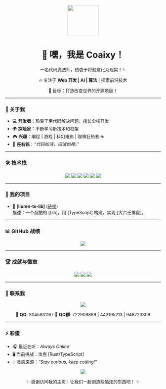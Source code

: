 <div align="center">
  <img src="https://media.giphy.com/media/JIX9t2j0ZTN9S/giphy.gif" width="100"/>
  <h1>🚀 嘿，我是 Coaixy！</h1>
  <p>一名代码魔法师，热衷于将创意化为现实！✨</p>
  <p>🔥 专注于 <b>Web 开发 | AI | 算法</b> | 探索前沿技术</p>
  <p>🎯 目标：打造改变世界的开源项目！</p>
</div>

---

### 🌟 关于我
- 💻 **开发者**：热衷于用代码解决问题，擅长全栈开发  
- 🌍 **探险家**：不断学习新技术和框架  
- 🎮 **兴趣**：编程 | 游戏 | 科幻电影 | 咖啡狂热者 ☕  
- 📜 **座右铭**：*“代码如诗，调试如禅。”*

---

### 🛠️ 技术栈
<p align="center">
  <img src="https://img.shields.io/badge/Python-3776AB?style=for-the-badge&logo=python&logoColor=white" />
  <img src="https://img.shields.io/badge/JavaScript-F7DF1E?style=for-the-badge&logo=javascript&logoColor=black" />
  <img src="https://img.shields.io/badge/React-61DAFB?style=for-the-badge&logo=react&logoColor=black" />
  <img src="https://img.shields.io/badge/Node.js-339933?style=for-the-badge&logo=nodedotjs&logoColor=white" />
  <img src="https://img.shields.io/badge/Docker-2496ED?style=for-the-badge&logo=docker&logoColor=white" />
  <img src="https://img.shields.io/badge/Linux-FCC624?style=for-the-badge&logo=linux&logoColor=black" />
</p>

---

### 🚧 我的项目
- 🌟 **[liuren-ts-lib]** ([链接](#))  
  描述：一个超酷的 [Lib]，用 [TypeScript] 构建，实现 [大六壬排盘]。  

---

### 📊 GitHub 战绩
<div align="center">
  <img src="https://github-readme-activity-graph.vercel.app/graph?username=coaixy&theme=dracula&hide_border=true" />
</div>

---

### 🏆 成就与徽章
<p align="center">
  <img src="https://img.shields.io/badge/Hacktoberfest-2024-orange?style=for-the-badge" />
  <img src="https://img.shields.io/github/stars/coaixy?style=social" />
  <img src="https://img.shields.io/github/followers/coaixy?label=Follow&style=social" />
</p>

---

### 📡 联系我
<div align="center">
  <a href="mailto:coaixy@outlook.com"><img src="https://img.shields.io/badge/Email-coaixy%40outlook.com-red?style=flat-square&logo=gmail" /></a>
</div>
<p align="center">
  🐧 <b>QQ</b>: 3045831167  
  🐧 <b>QQ群</b>: 722909899 | 443195213 | 946723309  
</p>

---

### ⚡ 彩蛋
- 🎧 最近在听：*Always Online*  
- 🖥️ 当前挑战：攻克 [Rust/TypeScript]  
- 💡 灵感来源：*“Stay curious, keep coding!”*

<div align="center">
  <img src="https://komarev.com/ghpvc/?username=coaixy&color=blueviolet" />
  <p>✨ 感谢访问我的主页！让我们一起创造些酷炫的东西吧！ ✨</p>
</div>
